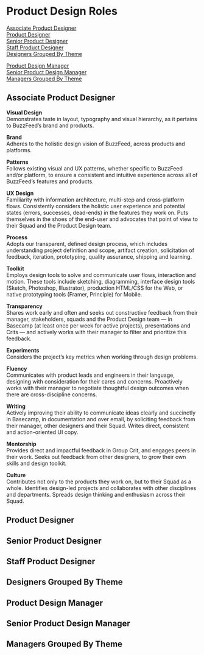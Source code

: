 # Product Design Roles

[Associate Product Designer](#associate_product_designer)  
[Product Designer](#product_designer)  
[Senior Product Designer](#senior_product_designer)  
[Staff Product Designer](#staff_product_designer)  
[Designers Grouped By Theme](#designers_combined_by_theme)  

[Product Design Manager](#product_design_manager)  
[Senior Product Design Manager](#senior_product_design_manager)  
[Managers Grouped By Theme](#managers_combined_by_theme)

## <a id="associate_product_designer"></a>Associate Product Designer

**Visual Design**  
Demonstrates taste in layout, typography and visual hierarchy, as it pertains to BuzzFeed’s brand and products.

**Brand**  
Adheres to the holistic design vision of BuzzFeed, across products and platforms.

**Patterns**  
Follows existing visual and UX patterns, whether specific to BuzzFeed and/or platform, to ensure a consistent and intuitive experience across all of BuzzFeed’s features and products.

**UX Design**  
Familiarity with information architecture, multi-step and cross-platform flows. Consistently considers the holistic user experience and potential states (errors, successes, dead-ends) in the features they work on. Puts themselves in the shoes of the end-user and advocates that point of view to their Squad and the Product Design team.

**Process**  
Adopts our transparent, defined design process, which includes understanding project definition and scope, artifact creation, solicitation of feedback, iteration, prototyping, quality assurance, shipping and learning.

**Toolkit**  
Employs design tools to solve and communicate user flows, interaction and motion. These tools include sketching, diagramming, interface design tools (Sketch, Photoshop, Illustrator), production HTML/CSS for the Web, or native prototyping tools (Framer, Principle) for Mobile.

**Transparency**  
Shares work early and often and seeks out constructive feedback from their manager, stakeholders, squads and the Product Design team — in Basecamp (at least once per week for active projects), presentations and Crits — and actively works with their manager to filter and prioritize this feedback.

**Experiments**  
Considers the project’s key metrics when working through design problems.

**Fluency**  
Communicates with product leads and engineers in their language, designing with consideration for their cares and concerns. Proactively works with their manager to negotiate thoughtful design outcomes when there are cross-discipline concerns.

**Writing**  
Actively improving their ability to communicate ideas clearly and succinctly in Basecamp, in documentation and over email, by soliciting feedback from their manager, other designers and their Squad. Writes direct, consistent and action-oriented UI copy.

**Mentorship**  
Provides direct and impactful feedback in Group Crit, and engages peers in their work. Seeks out feedback from other designers, to grow their own skills and design toolkit.

**Culture**  
Contributes not only to the products they work on, but to their Squad as a whole. Identifies design-led projects and collaborates with other disciplines and departments. Spreads design thinking and enthusiasm across their Squad.


## <a id="product_designer"></a>Product Designer
## <a id="senior_product_designer"></a>Senior Product Designer
## <a id="staff_product_designer"></a>Staff Product Designer
## <a id="designers_combined_by_theme"></a>Designers Grouped By Theme
## <a id="product_design_manager"></a>Product Design Manager
## <a id="senior_product_design_manager"></a>Senior Product Design Manager
## <a id="managers_combined_by_theme"></a>Managers Grouped By Theme